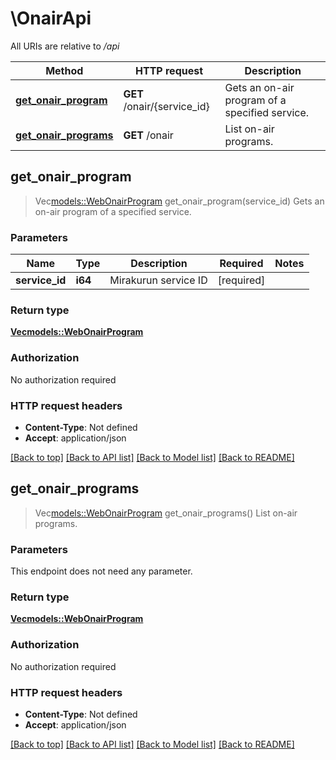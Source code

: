 # \OnairApi

All URIs are relative to */api*

Method | HTTP request | Description
------------- | ------------- | -------------
[**get_onair_program**](OnairApi.md#get_onair_program) | **GET** /onair/{service_id} | Gets an on-air program of a specified service.
[**get_onair_programs**](OnairApi.md#get_onair_programs) | **GET** /onair | List on-air programs.



## get_onair_program

> Vec<models::WebOnairProgram> get_onair_program(service_id)
Gets an on-air program of a specified service.

### Parameters


Name | Type | Description  | Required | Notes
------------- | ------------- | ------------- | ------------- | -------------
**service_id** | **i64** | Mirakurun service ID | [required] |

### Return type

[**Vec<models::WebOnairProgram>**](WebOnairProgram.md)

### Authorization

No authorization required

### HTTP request headers

- **Content-Type**: Not defined
- **Accept**: application/json

[[Back to top]](#) [[Back to API list]](../README.md#documentation-for-api-endpoints) [[Back to Model list]](../README.md#documentation-for-models) [[Back to README]](../README.md)


## get_onair_programs

> Vec<models::WebOnairProgram> get_onair_programs()
List on-air programs.

### Parameters

This endpoint does not need any parameter.

### Return type

[**Vec<models::WebOnairProgram>**](WebOnairProgram.md)

### Authorization

No authorization required

### HTTP request headers

- **Content-Type**: Not defined
- **Accept**: application/json

[[Back to top]](#) [[Back to API list]](../README.md#documentation-for-api-endpoints) [[Back to Model list]](../README.md#documentation-for-models) [[Back to README]](../README.md)


